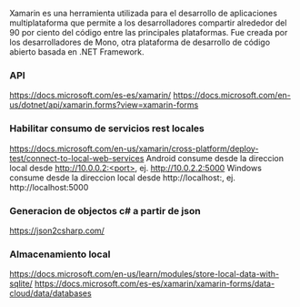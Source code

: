Xamarin es una herramienta utilizada para el desarrollo de aplicaciones multiplataforma que permite a los desarrolladores compartir alrededor del 90 por ciento del código entre las principales plataformas. Fue creada por los desarrolladores de Mono, otra plataforma de desarrollo de código abierto basada en .NET Framework. 

### API
https://docs.microsoft.com/es-es/xamarin/
https://docs.microsoft.com/en-us/dotnet/api/xamarin.forms?view=xamarin-forms

### Habilitar consumo de servicios rest locales
https://docs.microsoft.com/en-us/xamarin/cross-platform/deploy-test/connect-to-local-web-services
Android consume desde la direccion local desde http://10.0.0.2:<port>, ej. http://10.0.2.2:5000
Windows consume desde la direccion local desde http://localhost:<port>, ej. http://localhost:5000

### Generacion de objectos c# a partir de json
https://json2csharp.com/

### Almacenamiento local
https://docs.microsoft.com/en-us/learn/modules/store-local-data-with-sqlite/  https://docs.microsoft.com/es-es/xamarin/xamarin-forms/data-cloud/data/databases
